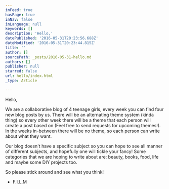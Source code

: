 ```yaml
---
inFeed: true
hasPage: true
inNav: false
inLanguage: null
keywords: []
description: 'Hello,'
datePublished: '2016-05-31T20:23:56.688Z'
dateModified: '2016-05-31T20:23:44.815Z'
title: ''
author: []
sourcePath: _posts/2016-05-31-hello.md
authors: []
publisher: null
starred: false
url: hello/index.html
_type: Article

---
```

Hello,

We are a collaborative blog of 4 teenage girls, every week you can find four new blog posts by us. There will be an alternating theme system (kinda thing) so every other week there will be a theme that each person will create a post based on (Feel free to send requests for upcoming themes!). In the weeks in-between there will be no theme, so each person can write about what they want. 

Our blog doesn't have a specific subject so you can hope to see all manner of different subjects, and hopefully one will tickle your fancy! Some categories that we are hoping to write about are: beauty, books, food, life and maybe some DIY projects too.

So please stick around and see what you think!

- F.I.L.M